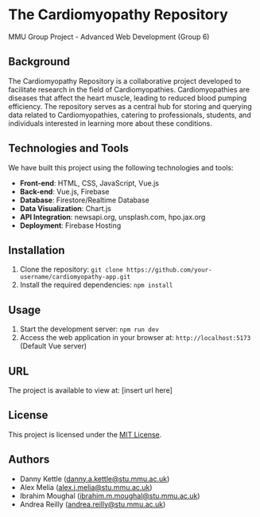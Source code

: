 # The Cardiomyopathy Repository
MMU Group Project - Advanced Web Development (Group 6)

## Background
The Cardiomyopathy Repository is a collaborative project developed to facilitate research in the field of Cardiomyopathies. Cardiomyopathies are diseases that affect the heart muscle, leading to reduced blood pumping efficiency. The repository serves as a central hub for storing and querying data related to Cardiomyopathies, catering to professionals, students, and individuals interested in learning more about these conditions.

## Technologies and Tools
We have built this project using the following technologies and tools:

- **Front-end**: HTML, CSS, JavaScript, Vue.js
- **Back-end**: Vue.js, Firebase
- **Database**: Firestore/Realtime Database
- **Data Visualization**: Chart.js
- **API Integration**: newsapi.org, unsplash.com, hpo.jax.org
- **Deployment**: Firebase Hosting

## Installation
1. Clone the repository: `git clone https://github.com/your-username/cardiomyopathy-app.git`
2. Install the required dependencies: `npm install`

## Usage
1. Start the development server: `npm run dev`
2. Access the web application in your browser at: `http://localhost:5173` (Default Vue server)

## URL
The project is available to view at: [insert url here]

## License
This project is licensed under the [MIT License](LICENSE).

## Authors
- Danny Kettle (danny.a.kettle@stu.mmu.ac.uk)
- Alex Melia (alex.j.melia@stu.mmu.ac.uk)
- Ibrahim Moughal (ibrahim.m.moughal@stu.mmu.ac.uk)
- Andrea Reilly (andrea.reilly@stu.mmu.ac.uk)
